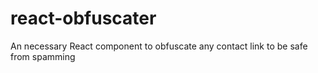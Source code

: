 # react-obfuscater
An necessary React component to obfuscate any contact link to be safe from spamming
